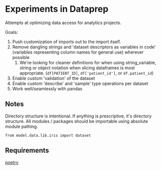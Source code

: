 # Experiments in Dataprep

Attempts at optimizing data access for analytics projects.

Goals:
1. Push customization of imports out to the import itself.
2. Remove dangling strings and 'dataset descriptors as variables in code' (variables representing column names for general use) wherever possible
   1. We're looking for cleaner definitions for when using string_variable, string or object notation when slicing dataframes is most appropriate. (`df[PATIENT_ID]`, `df['patient_id']`, or `df.patient_id`)
3. Enable custom 'validation' of the dataset
4. Enable custom 'describe' and 'sample' type operations per dataset
5. Work well/seamlessly with pandas

## Notes

Directory structure is intentional.  If anything is prescriptive, it's directory structure.  All modules / packages should be importable using absolute module pathing.

`from model.data.lib.iris import dataset`

## Requirements

[poetry](https://python-poetry.org/)
